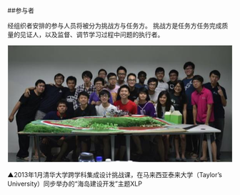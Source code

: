 ##参与者

经组织者安排的参与人员将被分为挑战方与任务方。
挑战方是任务方任务完成质量的见证人，以及监督、调节学习过程中问题的执行者。

![0](00.jpg)

▲2013年1月清华大学跨学科集成设计挑战课，在马来西亚泰来大学（Taylor’s University）同步举办的“海岛建设开发”主题XLP
